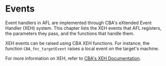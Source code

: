 # Events

Event handlers in AFL are implemented through CBA's eXtended Event Handler (XEH) system.
This chapter lists the XEH events that AFL registers, the parameters they pass, and the functions that handle them.

XEH events can be raised using CBA XEH functions. For instance, the function `CBA_fnc_targetEvent` raises
a local event on the target's machine.

For more information on XEH, refer to [CBA's XEH Documentation](https://github.com/CBATeam/CBA_A3/wiki/Extended-Event-Handlers-(new)).
